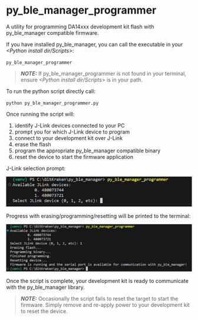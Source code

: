 # py_ble_manager_programmer

A utility for programming DA14xxx development kit flash with py_ble_manager compatible firmware.

If you have installed py_ble_manager, you can call the executable in your *<Python install dir/Scripts>*:

`py_ble_manager_programmer`

> **_NOTE:_** If py_ble_manager_programmer is not found in your terminal, ensure *<Python install dir/Scripts>* is in your path.

To run the python script directly call:

`python py_ble_manager_programmer.py`

Once running the script will:

1. identify J-Link devices connected to your PC
2. prompt you for which J-Link device to program
3. connect to your development kit over J-Link
4. erase the flash
5. program the appropriate py_ble_manager compatible binary
6. reset the device to start the firmware application

J-Link selection prompt:

![prompt](assets/prompt.png)

Progress with erasing/programming/resetting will be printed to the terminal:

![terminal](assets/terminal.png)

Once the script is complete, your development kit is ready to communicate with the py_ble_manager library.

> **_NOTE:_** Occasionally the script fails to reset the target to start the firmware. Simply remove and re-apply power to your development kit to reset the device.
